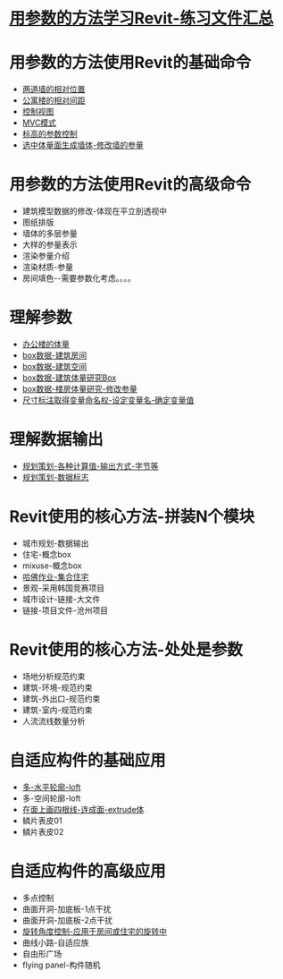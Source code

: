 # [用参数的方法学习Revit-练习文件汇总](http://pan.baidu.com/s/1sksRZCp) #


# 用参数的方法使用Revit的基础命令 #
- [两道墙的相对位置](http://pan.baidu.com/s/1eQOgug6)
- [公寓楼的相对间距](http://pan.baidu.com/s/1dEpSHFV)
- [控制视图](http://pan.baidu.com/s/1geiwZdx)
- [MVC模式](http://pan.baidu.com/s/1pJPPRQj)
- [标高的参数控制](http://pan.baidu.com/s/1i3YP6tv)
- [选中体量面生成墙体-修改墙的参量](http://pan.baidu.com/s/1o6TpHcm)

# 用参数的方法使用Revit的高级命令 #
- 建筑模型数据的修改-体现在平立剖透视中
- 图纸排版
- 墙体的多层参量
- 大样的参量表示
- 渲染参量介绍
- 渲染材质-参量
- 房间填色--需要参数化考虑。。。。

# 理解参数 #
- [办公楼的体量](http://pan.baidu.com/s/1oEMN8)
- [box数据-建筑房间](http://pan.baidu.com/s/1bn8VKsR)
- [box数据-建筑空间](http://pan.baidu.com/s/1sIHMe)
- [box数据-建筑体量研究Box](http://pan.baidu.com/s/1o689vcA)
- [box数据-楼房体量研究-修改参量](http://pan.baidu.com/s/1dD31Y5j)
- [尺寸标注取得变量命名权-设定变量名-确定变量值](http://pan.baidu.com/s/1gdClySj)

# 理解数据输出 #
- [规划策划-各种计算值-输出方式-字节等](http://pan.baidu.com/s/1pJDWXnX)
- [规划策划-数据标志](http://pan.baidu.com/s/1kTw4itp)

# Revit使用的核心方法-拼装N个模块 #
- 城市规划-数据输出
- 住宅-概念box
- mixuse-概念box
- [哈佛作业-集合住宅](http://pan.baidu.com/s/1qWMIzZe)
- 景观-采用韩国竞赛项目
- 城市设计-链接-大文件
- 链接-项目文件-沧州项目

# Revit使用的核心方法-处处是参数 #
- 场地分析规范约束
- 建筑-环境-规范约束
- 建筑-外出口-规范约束
- 建筑-室内-规范约束
- 人流流线数量分析

# 自适应构件的基础应用 #
- [多-水平轮廓-loft](http://pan.baidu.com/s/1eQxuu1W)
- 多-空间轮廓-loft
- [在面上画四根线-连成面-extrude体](http://pan.baidu.com/s/1sjHWDUd)
- 鳞片表皮01
- 鳞片表皮02

# 自适应构件的高级应用 #
- 多点控制
- 曲面开洞-加底板-1点干扰
- 曲面开洞-加底板-2点干扰
- [旋转角度控制-应用于房间或住宅的旋转中](http://pan.baidu.com/s/1pJIaJGZ)
- 曲线小路-自适应族
- 自由形广场
- flying panel-构件随机







